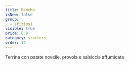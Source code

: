 ```yaml
---
title: Rancho
isNew: false
group:
  - sfiziosi
visible: true
price: 8.9
category: starters
order: 14
---
```

Terrina con patate novelle, provola e salsiccia affumicata